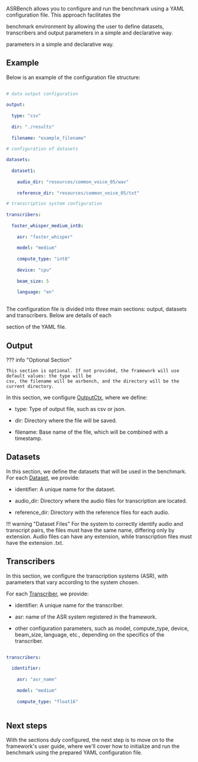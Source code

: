 ASRBench allows you to configure and run the benchmark using a YAML configuration file. This approach facilitates the
 
benchmark environment by allowing the user to define datasets, transcribers and output parameters in a simple and declarative way.
 
parameters in a simple and declarative way. 

## Example

Below is an example of the configuration file structure:

```yaml
 
# data output configuration
 
output:
 
  type: "csv"
 
  dir: "./results"
 
  filename: "example_filename"

# configuration of datasets
 
datasets:
 
  dataset1:
 
    audio_dir: "resources/common_voice_05/wav"
 
    reference_dir: "resources/common_voice_05/txt"

# transcription system configuration
 
transcribers:
 
  faster_whisper_medium_int8:
 
    asr: "faster_whisper"
 
    model: "medium"
 
    compute_type: "int8"
 
    device: "cpu"
 
    beam_size: 5
 
    language: "en"  
 
```

The configuration file is divided into three main sections: output, datasets and transcribers. Below are
details of each
 
section of the YAML file.

## Output
 
??? info "Optional Section"
 
    This section is optional. If not provided, the framework will use default values: the type will be
    csv, the filename will be asrbench, and the directory will be the current directory.

In this section, we configure [OutputCtx](./references/output.md), where we define:

- type: Type of output file, such as csv or json.
 
- dir: Directory where the file will be saved.
 
- filename: Base name of the file, which will be combined with a timestamp.

## Datasets
 
In this section, we define the datasets that will be used in the benchmark. 
For each [Dataset](./references/dataset.md), we provide:

- identifier: A unique name for the dataset.
 
- audio_dir: Directory where the audio files for transcription are located.
 
- reference_dir: Directory with the reference files for each audio.

!!! warning "Dataset Files"
    For the system to correctly identify audio and transcript pairs, the files must have the same name,
    differing only by extension. Audio files can have any extension, while transcription files must have
    the extension .txt.

## Transcribers
 
In this section, we configure the transcription systems (ASR), with parameters that vary according to the
system chosen. 
 
For each [Transcriber](./references/transcribers/transcriber.md), we provide:
 
- identifier: A unique name for the transcriber.
 
- asr: name of the ASR system registered in the framework.
 
- other configuration parameters, such as model, compute_type, device, beam_size, language, etc.,
depending on the specifics of the transcriber.
 
```yaml
 
transcribers:
 
  identifier:
 
    asr: "asr_name"
 
    model: "medium"
 
    compute_type: "float16"
 
```
 
## Next steps
 
With the sections duly configured, the next step is to move on to the framework's user guide, where we'll
cover how to initialize and run the benchmark using the prepared YAML configuration file.